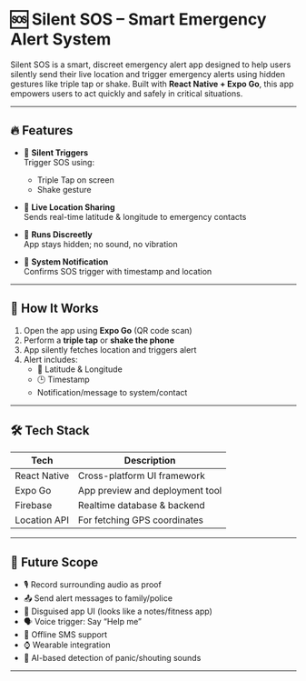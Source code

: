 # 🆘 Silent SOS – Smart Emergency Alert System

Silent SOS is a smart, discreet emergency alert app designed to help users silently send their live location and trigger emergency alerts using hidden gestures like triple tap or shake. Built with **React Native + Expo Go**, this app empowers users to act quickly and safely in critical situations.

---

## 🔥 Features

- 🔕 **Silent Triggers**  
  Trigger SOS using:
  - Triple Tap on screen  
  - Shake gesture

- 📍 **Live Location Sharing**  
  Sends real-time latitude & longitude to emergency contacts

- 📳 **Runs Discreetly**  
  App stays hidden; no sound, no vibration

- 🔔 **System Notification**  
  Confirms SOS trigger with timestamp and location

---

## 📲 How It Works

1. Open the app using **Expo Go** (QR code scan)
2. Perform a **triple tap** or **shake the phone**
3. App silently fetches location and triggers alert
4. Alert includes:
   - 📍 Latitude & Longitude  
   - 🕒 Timestamp  
   - Notification/message to system/contact

---

## 🛠️ Tech Stack

| Tech        | Description                    |
|-------------|--------------------------------|
| React Native | Cross-platform UI framework    |
| Expo Go     | App preview and deployment tool|
| Firebase    | Realtime database & backend     |
| Location API| For fetching GPS coordinates    |

---

## 🚀 Future Scope

- 🎙️ Record surrounding audio as proof  
- 📤 Send alert messages to family/police  
- 🧩 Disguised app UI (looks like a notes/fitness app)  
- 🗣️ Voice trigger: Say “Help me”  
- 📡 Offline SMS support  
- ⌚ Wearable integration  
- 🧠 AI-based detection of panic/shouting sounds

---



